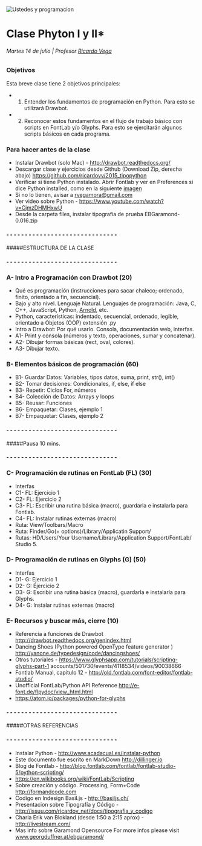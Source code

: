![Ustedes y programacion](http://meseconomie.com/wp-content/uploads/2012/07/chat-hugs.jpg)

# Clase Phyton I y II*
###### Martes 14 de julio | Profesor [Ricardo Vega](www.ricardov.cl)

### Objetivos
Esta breve clase tiene 2 objetivos principales: 
- 1. Entender los fundamentos de programación en Python. Para esto se utilizará Drawbot.
- 2. Reconocer estos fundamentos en el flujo de trabajo básico con scripts en FontLab y/o Glyphs. Para esto se ejercitarán algunos scripts básicos en cada programa. 

### Para hacer antes de la clase
- Instalar Drawbot (solo Mac) - http://drawbot.readthedocs.org/
- Descargar clase y ejercicios desde Github (Download Zip, derecha abajo) https://github.com/ricardovv/2015_tipopython 
- Verificar si tiene Python instalado. Abrir Fontlab y ver en Preferences si dice Python installed, como en la siguiente [imagen](https://raw.githubusercontent.com/ricardovv/2015_tipopython/master/img/fontlabProperties.png)
- Si no lo tienen, avisar a rvegamora@gmail.com
- Ver video sobre Python - https://www.youtube.com/watch?v=CjmzDHMHxwU
- Desde la carpeta files, instalar tipografia de prueba EBGaramond-0.016.zip

#### - - - - - - - - - - - - - - - - - - - - - - - -  - - - - - -
#####ESTRUCTURA DE LA CLASE
#### - - - - - - - - - - - - - - - - - - - - - - - -  - - - - - -

### A- Intro a Programación con Drawbot (20)
- Qué es programación (instrucciones para sacar chaleco; ordenado, finito, orientado a fin, secuencial).
- Bajo y alto nivel. Lenguaje Natural. Lenguajes de programación: Java, C, C++, JavaScript, Python, [Arnold](http://lhartikk.github.io/ArnoldC), etc.  
- Python, características: indentado, secuencial, ordenado, legible, orientado a Objetos (OOP) extensión .py
- Intro a Drawbot: Por qué usarlo. Consola, documentación web, interfas. 
- A1- Print y consola (números y texto, operaciones, sumar y concatenar).
- A2- Dibujar formas básicas (rect, oval, colores).
- A3- Dibujar texto.

### B- Elementos básicos de programación (60)
- B1- Guardar Datos: Variables, tipos datos, suma, print, str(), int()
- B2- Tomar decisiones: Condicionales, if, else, if else
- B3- Repetir: Ciclos For, números
- B4- Colección de Datos: Arrays y loops
- B5- Reusar: Funciones
- B6- Empaquetar: Clases, ejemplo 1
- B7- Empaquetar: Clases, ejemplo 2

#### - - - - - - - - - - - - - - - - - - - - - - - -  - - - - - -
#####Pausa 10 mins.
#### - - - - - - - - - - - - - - - - - - - - - - - -  - - - - - -

### C- Programación de rutinas en FontLab (FL) (30)
- Interfas
- C1- FL: Ejercicio 1 
- C2- FL: Ejercicio 2 
- C3- FL: Escribir una rutina básica (macro), guardarla e instalarla para Fontlab.  
- C4- FL: Instalar rutinas externas (macro) 
- Ruta: View/Toolbars/Macro
- Ruta: Finder/Go(+ options)/Library/Applicatin Support/ 
- Rutas: HD/Users/Your Username/Library/Application Support/FontLab/ Studio 5.
 
### D- Programación de rutinas en Glyphs (G) (50)
- Interfas
- D1- G: Ejercicio 1 
- D2- G: Ejercicio 2 
- D3- G: Escribir una rutina básica (macro), guardarla e instalarla para Glyphs.  
- D4- G: Instalar rutinas externas (macro)

### E- Recursos y buscar más, cierre (10)
- Referencia a funciones de Drawbot http://drawbot.readthedocs.org/genindex.html  
- Dancing Shoes (Python powered OpenType feature generator ) http://yanone.de/typedesign/code/dancingshoes/
- Otros tutoriales - https://www.glyphsapp.com/tutorials/scripting-glyphs-part-1
accounts/501730/events/4118534/videos/90038666
- Fontlab Manual, capitulo 12 - http://old.fontlab.com/font-editor/fontlab-studio/
- Unofficial FontLab/Python API Reference http://e-font.de/flpydoc/view_html.html
- https://atom.io/packages/python-for-glyphs

#### - - - - - - - - - - - - - - - - - - - - - - - -  - - - - - -
#####OTRAS REFERENCIAS
#### - - - - - - - - - - - - - - - - - - - - - - - -  - - - - - -
- Instalar Python - http://www.acadacual.es/instalar-python 
- Este documento fue escrito en MarkDown http://dillinger.io 
- Blog de Fontlab - http://blog.fontlab.com/fontlab/fontlab-studio-5/python-scripting/
- https://en.wikibooks.org/wiki/FontLab/Scripting
- Sobre creación y código. Processing, Form+Code http://formandcode.com  
- Codigo en Indesign Basil.js - http://basiljs.ch/
- Presentacion sobre Tipografía y Código - http://issuu.com/ricardov_net/docs/tipografia_y_codigo
- Charla Erik van Blokland (desde 1:50 a 2:15 aprox) - http://livestream.com/
- Mas info sobre Garamond Opensource For more infos please visit www.georgduffner.at/ebgaramond/

